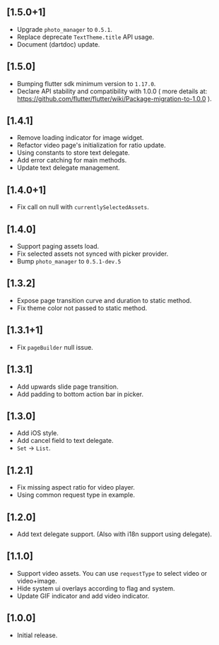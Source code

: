 ## [1.5.0+1]

* Upgrade `photo_manager` to `0.5.1`.
* Replace deprecate `TextTheme.title` API usage.
* Document (dartdoc) update.

## [1.5.0]

* Bumping flutter sdk minimum version to `1.17.0`.
* Declare API stability and compatibility with 1.0.0 ( more details at: https://github.com/flutter/flutter/wiki/Package-migration-to-1.0.0 ).

## [1.4.1]

* Remove loading indicator for image widget.
* Refactor video page's initialization for ratio update.
* Using constants to store text delegate.
* Add error catching for main methods.
* Update text delegate management.

## [1.4.0+1]

* Fix call on null with `currentlySelectedAssets`.

## [1.4.0]

* Support paging assets load.
* Fix selected assets not synced with picker provider.
* Bump `photo_manager` to `0.5.1-dev.5`

## [1.3.2]

* Expose page transition curve and duration to static method.
* Fix theme color not passed to static method.

## [1.3.1+1]

* Fix `pageBuilder` null issue.

## [1.3.1]

* Add upwards slide page transition.
* Add padding to bottom action bar in picker.

## [1.3.0]

* Add iOS style.
* Add cancel field to text delegate.
* `Set` -> `List`.

## [1.2.1]

* Fix missing aspect ratio for video player.
* Using common request type in example.

## [1.2.0]

* Add text delegate support. (Also with i18n support using delegate).

## [1.1.0]

* Support video assets. You can use `requestType` to select video or video+image.
* Hide system ui overlays according to flag and system.
* Update GIF indicator and add video indicator.

## [1.0.0]

* Initial release.
